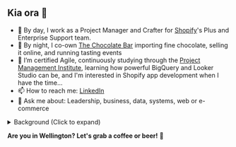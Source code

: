 ## Kia ora 👋 

- 💼 By day, I work as a Project Manager and Crafter for [Shopify](https://github.com/shopify)'s Plus and Enterprise Support team.
- 🍫 By night, I co-own [The Chocolate Bar](https://thechocolatebar.nz) importing fine chocolate, selling it online, and running tasting events
- 🌱 I’m certified Agile, continuously studying through the [Project Management Institute](https://www.pmi.org/certifications/certified-associate-capm), learning how powerful BigQuery and Looker Studio can be, and I'm interested in Shopify app development when I have the time...
- 📫 How to reach me: [LinkedIn](https://linkedin.com/in/adamthomsonnz)
- 💬 Ask me about: Leadership, business, data, systems, web or e-commerce

<details>
<summary>Background (Click to expand)</summary>
I've been with Shopify since 2019, predominantly in leadership roles, where I'm proud to help our teams do their best work. 🚀<br />
<br />
My career began in graphic and web design as well as music, transitioning to managing a legendary 40yo radio station, which I helped to revitalise. I've worked extensively in marketing, web development, and IT systems administration, serving a wide range of clients including businesses, charities, and government entities.<br />
<br />
As an experienced public speaker and community organiser, I've run WordPress meetups, planned and emceed all kinds of conferences and festivals, spent over a decade as a radio announcer and interviewer, and more recently held classes as a certified chocolate taster.<br />
<br />
I'm an experienced technical lead. I care about good design and seamless experiences, feedback and informed decision making, first principles thinking, fearless innovation, and inspirational leadership. I believe that my diverse experiences enhance my adaptability and foresight in professional settings, making me a valuable problem solver.
</details>

**Are you in Wellington? Let's grab a coffee or beer!** 🍻


<!--
**adamthomson/adamthomson** is a ✨ _special_ ✨ repository because its `README.md` (this file) appears on your GitHub profile.

Here are some ideas to get you started:
- 👯 I’m looking to collaborate on ...
- 🤔 I’m looking for help with ...

-->
